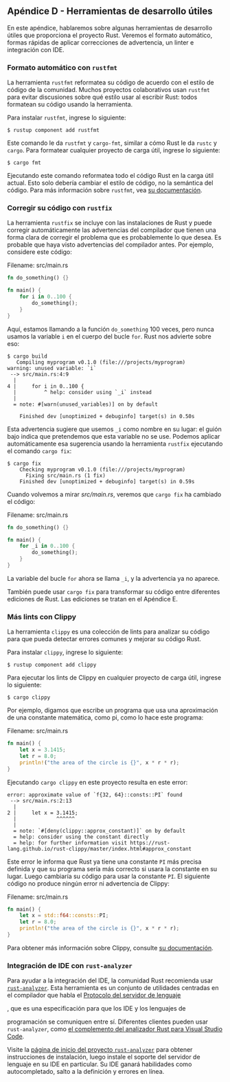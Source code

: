 ## Apéndice D - Herramientas de desarrollo útiles

En este apéndice, hablaremos sobre algunas herramientas de desarrollo útiles
que proporciona el proyecto Rust. Veremos el formato automático, formas rápidas
de aplicar correcciones de advertencia, un linter e integración con IDE.

### Formato automático con `rustfmt`

La herramienta `rustfmt` reformatea su código de acuerdo con el estilo de código
de la comunidad. Muchos proyectos colaborativos usan `rustfmt` para evitar
discusiones sobre qué estilo usar al escribir Rust: todos formatean su código
usando la herramienta.

Para instalar `rustfmt`, ingrese lo siguiente:

```console
$ rustup component add rustfmt
```

Este comando le da `rustfmt` y `cargo-fmt`, similar a cómo Rust le da `rustc` y
`cargo`. Para formatear cualquier proyecto de carga útil, ingrese lo siguiente:

```console
$ cargo fmt
```

Ejecutando este comando reformatea todo el código Rust en la carga útil actual.
Esto solo debería cambiar el estilo de código, no la semántica del código. Para
más información sobre `rustfmt`, vea [su documentación][rustfmt].

[rustfmt]: https://github.com/rust-lang/rustfmt

### Corregir su código con `rustfix`

La herramienta `rustfix` se incluye con las instalaciones de Rust y puede
corregir automáticamente las advertencias del compilador que tienen una forma
clara de corregir el problema que es probablemente lo que desea. Es probable que
haya visto advertencias del compilador antes. Por ejemplo, considere este código:

<span class="filename">Filename: src/main.rs</span>

```rust
fn do_something() {}

fn main() {
    for i in 0..100 {
        do_something();
    }
}
```

Aquí, estamos llamando a la función `do_something` 100 veces, pero nunca usamos
la variable `i` en el cuerpo del bucle `for`. Rust nos advierte sobre eso:

```console
$ cargo build
   Compiling myprogram v0.1.0 (file:///projects/myprogram)
warning: unused variable: `i`
 --> src/main.rs:4:9
  |
4 |     for i in 0..100 {
  |         ^ help: consider using `_i` instead
  |
  = note: #[warn(unused_variables)] on by default

    Finished dev [unoptimized + debuginfo] target(s) in 0.50s
```

Esta advertencia sugiere que usemos `_i` como nombre en su lugar: el guión bajo
indica que pretendemos que esta variable no se use. Podemos aplicar
automáticamente esa sugerencia usando la herramienta `rustfix` ejecutando el
comando `cargo fix`:

```console
$ cargo fix
    Checking myprogram v0.1.0 (file:///projects/myprogram)
      Fixing src/main.rs (1 fix)
    Finished dev [unoptimized + debuginfo] target(s) in 0.59s
```

Cuando volvemos a mirar *src/main.rs*, veremos que `cargo fix` ha cambiado el
código:

<span class="filename">Filename: src/main.rs</span>

```rust
fn do_something() {}

fn main() {
    for _i in 0..100 {
        do_something();
    }
}
```

La variable del bucle `for` ahora se llama `_i`, y la advertencia ya no aparece.

También puede usar `cargo fix` para transformar su código entre diferentes
ediciones de Rust. Las ediciones se tratan en el Apéndice E.

### Más lints con Clippy

La herramienta `clippy` es una colección de lints para analizar su código para
que pueda detectar errores comunes y mejorar su código Rust.

Para instalar `clippy`, ingrese lo siguiente:

```console
$ rustup component add clippy
```

Para ejecutar los lints de Clippy en cualquier proyecto de carga útil, ingrese
lo siguiente:

```console
$ cargo clippy
```

Por ejemplo, digamos que escribe un programa que usa una aproximación de una
constante matemática, como pi, como lo hace este programa:

<span class="filename">Filename: src/main.rs</span>

```rust
fn main() {
    let x = 3.1415;
    let r = 8.0;
    println!("the area of the circle is {}", x * r * r);
}
```

Ejecutando `cargo clippy` en este proyecto resulta en este error:

```text
error: approximate value of `f{32, 64}::consts::PI` found
 --> src/main.rs:2:13
  |
2 |     let x = 3.1415;
  |             ^^^^^^
  |
  = note: `#[deny(clippy::approx_constant)]` on by default
  = help: consider using the constant directly
  = help: for further information visit https://rust-lang.github.io/rust-clippy/master/index.html#approx_constant
```

Este error le informa que Rust ya tiene una constante `PI` más precisa definida
y que su programa sería más correcto si usara la constante en su lugar. Luego
cambiaría su código para usar la constante `PI`. El siguiente código no
produce ningún error ni advertencia de Clippy:

<span class="filename">Filename: src/main.rs</span>

```rust
fn main() {
    let x = std::f64::consts::PI;
    let r = 8.0;
    println!("the area of the circle is {}", x * r * r);
}
```

Para obtener más información sobre Clippy, consulte [su documentación][clippy].

[clippy]: https://github.com/rust-lang/rust-clippy

### Integración de IDE con `rust-analyzer`

Para ayudar a la integración del IDE, la comunidad Rust recomienda usar
[`rust-analyzer`][rust-analyzer]. Esta herramienta es un conjunto de utilidades
centradas en el compilador que habla el [Protocolo del servidor de lenguaje][lsp]
<!-- ignore -->, que es una especificación para que los IDE y los lenguajes de
programación se comuniquen entre sí. Diferentes clientes pueden usar
`rust-analyzer`, como [el complemento del analizador Rust para Visual Studio
Code][vscode].

[lsp]: http://langserver.org/
[vscode]: https://marketplace.visualstudio.com/items?itemName=rust-lang.rust-analyzer

Visite la [página de inicio del proyecto `rust-analyzer`][rust-analyzer]<!-- ignore -->
para obtener instrucciones de instalación, luego instale el soporte del servidor
de lenguaje en su IDE en particular. Su IDE ganará habilidades como
autocompletado, salto a la definición y errores en línea. 

[rust-analyzer]: https://rust-analyzer.github.io
